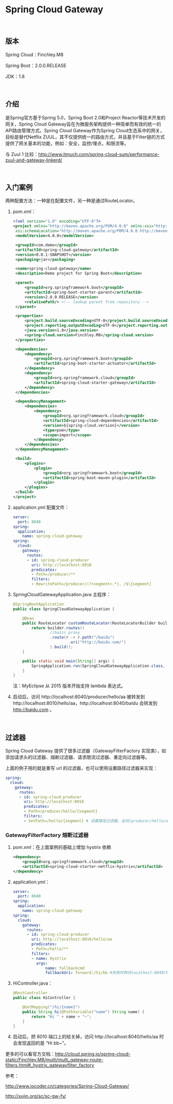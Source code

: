 # Spring Cloud Gateway

​    

## 版本

Spring Cloud：Finchley.M8

Spring Boot：2.0.0.RELEASE

JDK：1.8

​    

## 介绍

是Spring官方基于Spring 5.0，Spring Boot 2.0和Project Reactor等技术开发的网关，Spring Cloud Gateway旨在为微服务架构提供一种简单而有效的统一的API路由管理方式。Spring Cloud Gateway作为Spring Cloud生态系中的网关，目标是替代Netflix ZUUL，其不仅提供统一的路由方式，并且基于Filter链的方式提供了网关基本的功能，例如：安全，监控/埋点，和限流等。

与 Zuul 1 比较：http://www.itmuch.com/spring-cloud-sum/performance-zuul-and-gateway-linkerd/

​    

## 入门案例

两种配置方法：一种是在配置文件，另一种是通过RouteLocator。

1. pom.xml：

   ```xml
   <?xml version="1.0" encoding="UTF-8"?>
   <project xmlns="http://maven.apache.org/POM/4.0.0" xmlns:xsi="http://www.w3.org/2001/XMLSchema-instance"
   	xsi:schemaLocation="http://maven.apache.org/POM/4.0.0 http://maven.apache.org/xsd/maven-4.0.0.xsd">
   	<modelVersion>4.0.0</modelVersion>

   	<groupId>com.demo</groupId>
   	<artifactId>spring-cloud-gateway</artifactId>
   	<version>0.0.1-SNAPSHOT</version>
   	<packaging>jar</packaging>

   	<name>spring-cloud-gateway</name>
   	<description>Demo project for Spring Boot</description>

   	<parent>
   		<groupId>org.springframework.boot</groupId>
   		<artifactId>spring-boot-starter-parent</artifactId>
   		<version>2.0.0.RELEASE</version>
   		<relativePath/> <!-- lookup parent from repository -->
   	</parent>

   	<properties>
   		<project.build.sourceEncoding>UTF-8</project.build.sourceEncoding>
   		<project.reporting.outputEncoding>UTF-8</project.reporting.outputEncoding>
   		<java.version>1.8</java.version>
   		<spring-cloud.version>Finchley.M8</spring-cloud.version>
   	</properties>

   	<dependencies>
   		<dependency>
   			<groupId>org.springframework.boot</groupId>
   			<artifactId>spring-boot-starter-actuator</artifactId>
   		</dependency>
   		<dependency>
   			<groupId>org.springframework.cloud</groupId>
   			<artifactId>spring-cloud-starter-gateway</artifactId>
   		</dependency>
   	</dependencies>

   	<dependencyManagement>
   		<dependencies>
   			<dependency>
   				<groupId>org.springframework.cloud</groupId>
   				<artifactId>spring-cloud-dependencies</artifactId>
   				<version>${spring-cloud.version}</version>
   				<type>pom</type>
   				<scope>import</scope>
   			</dependency>
   		</dependencies>
   	</dependencyManagement>

   	<build>
   		<plugins>
   			<plugin>
   				<groupId>org.springframework.boot</groupId>
   				<artifactId>spring-boot-maven-plugin</artifactId>
   			</plugin>
   		</plugins>
   	</build>
   </project>
   ```

2. application.yml 配置文件：

   ```yaml
   server:
     port: 8040
   spring:
     application:
       name: spring-cloud-gateway
   spring:
     cloud:
       gateway:
         routes:
         - id: spring-cloud-producer
           uri: http://localhost:8010
           predicates:
           - Path=/producer/**
           filters:
           - RewritePath=/producer/(?<segment>.*), /$\{segment}
   ```

3. SpringCloudGatewayApplication.java 主程序：

   ```java
   @SpringBootApplication
   public class SpringCloudGatewayApplication {

       @Bean
       public RouteLocator customRouteLocator(RouteLocatorBuilder builder) {
           return builder.routes()
                   //basic proxy
                   .route(r -> r.path("/baidu")
                           .uri("http://baidu.com/")
                   ).build();
       }

       public static void main(String[] args) {
           SpringApplication.run(SpringCloudGatewayApplication.class, args);
       }
   }
   ```

   注：MyEclipse 从 2015 版本开始支持 lambda 表达式。

4. 启动后，访问 http://localhost:8040/producer/hello/aa 被转发到 http://localhost:8010/hello/aa，http://localhost:8040/baidu 会转发到 http://baidu.com 。


​    

## 过滤器

Spring Cloud Gateway 提供了很多过滤器（GatewayFilterFactory 实现类），如添加请求头的过滤器、熔断过滤器、请求限流过滤器、重定向过滤器等。

上面的例子用的就是重写 url 的过滤器，也可以使用设置路径过滤器来实现：

```yaml
spring:
  cloud:
    gateway:
      routes:
      - id: spring-cloud-producer
        uri: http://localhost:8010
        predicates:
        - Path=/producer/hello/{segment}
        filters:
        - SetPath=/hello/{segment} # 设置路径过滤器，会将/producer/hello/a转发为/hello/a
```

### GatewayFilterFactory 熔断过滤器

1. pom.xml：在上面案例的基础上增加 hystrix 依赖

   ```xml
   <dependency>
       <groupId>org.springframework.cloud</groupId>
       <artifactId>spring-cloud-starter-netflix-hystrix</artifactId>
   </dependency>
   ```

2. application.yml：

   ```yaml
   server:
     port: 8040
   spring:
     application:
       name: spring-cloud-gateway
   spring:
     cloud:
       gateway:
         routes:
         - id: spring-cloud-producer
           uri: http://localhost:8010/hello/aa
           predicates:
           - Path=/hello/**
           filters:
           - name: Hystrix
             args:
                 name: fallbackcmd
                 fallbackUri: forward:/hi/bb #失败时转向localhost:8040/hi/bb
   ```

3. HiController.java：

   ```java
   @RestController
   public class HiController {

       @GetMapping("/hi/{name}")
       public String hi(@PathVariable("name") String name) {
           return "Hi " + name + "~";
       }
   }
   ```

4. 启动后，把 8010 端口上的给关掉，访问 http://localhost:8040/hello/aa 时会发现返回的是 “Hi bb~”。

更多的可以看官方文档：http://cloud.spring.io/spring-cloud-static/Finchley.M8/multi/multi_gateway-route-filters.html#_hystrix_gatewayfilter_factory

参考：

http://www.iocoder.cn/categories/Spring-Cloud-Gateway/

http://xujin.org/sc/sc-gw-fy/